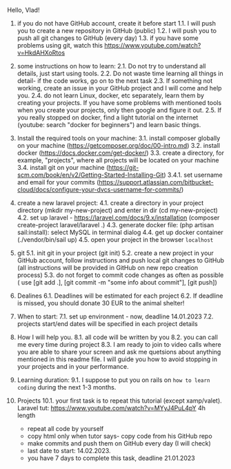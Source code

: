 Hello, Vlad!

1. if you do not have GitHub account, create it before start
1.1. I will push you to create a new repository in GitHub (public)
1.2. I will push you to push all git changes to GitHub (every day)
1.3. if you have some problems using git, watch this https://www.youtube.com/watch?v=HkdAHXoRtos


2. some instructions on how to learn:
2.1. Do not try to understand all details, just start using tools.
2.2. Do not waste time learning all things in detail- if the code works, go on to the next task
2.3. If something not working, create an issue in your GitHub project and I will come and help you.
2.4. do not learn Linux, docker, etc separately, learn them by creating your projects. If you have some problems with mentioned tools when you create your projects, only then google and figure it out.
2.5. If you really stopped on docker, find a light tutorial on the internet (youtube: search "docker for beginners") and learn basic things.

3. Install the required tools on your machine:
3.1. install composer globally on your machine (https://getcomposer.org/doc/00-intro.md)
3.2. install docker (https://docs.docker.com/get-docker/)
3.3. create a directory, for example, "projects", where all projects will be located on your machine
3.4. install git on your machine (https://git-scm.com/book/en/v2/Getting-Started-Installing-Git)
3.4.1. set username and email for your commits (https://support.atlassian.com/bitbucket-cloud/docs/configure-your-dvcs-username-for-commits/)

4. create a new laravel project:
4.1. create a directory in your project directory (mkdir my-new-project) and enter in dir (cd my-new-project)
4.2. set up laravel - https://laravel.com/docs/9.x/installation (composer create-project laravel/laravel .)
4.3. generate docker file: (php artisan sail:install): select MySQL in terminal dialog
4.4. get up docker container (./vendor/bin/sail up)
4.5. open your project in the browser `localhost`

5. git
5.1. init git in your project (git init)
5.2. create a new project in your GitHub account, follow instructions and push local git changes to GitHub (all instructions will be provided in GitHub on new repo creation process)
5.3. do not forget to commit code changes as often as possible ( use [git add .], [git commit -m "some info about commit"], [git push])

6. Dealines
6.1. Deadlines will be estimated for each project
6.2. If deadline is missed, you should donate 30 EUR to the animal shelter!

7. When to start:
7.1. set up environment - now, deadline 14.01.2023
7.2. projects start/end dates will be specified in each project details

8. How I will help you.
8.1. all code will be written by you
8.2. you can call me every time during project
8.3. I am ready to join to video calls where you are able to share your screen and ask me quetsions about anything mentioned in this readme file. I will guide you how to avoid stopping in your projects and in your performance.

9. Learning duration:
9.1. I suppose to put you on rails on `how to learn coding` during the next 1-3 months.

10. Projects
10.1. your first task is to repeat this tutorial (except xamp/valet). Laravel tut: https://www.youtube.com/watch?v=MYyJ4PuL4pY 4h length
    - repeat all code by yourself
    - copy html only when tutor says- copy code from his GitHub repo
    - make commits and push them on GitHub every day (I will check)
    - last date to start: 14.02.2023.
    - you have 7 days to complete this task, deadline 21.01.2023

